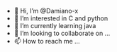 - 👋 Hi, I’m @Damiano-x
- 👀 I’m interested in C and python
- 🌱 I’m currently learning java
- 💞️ I’m looking to collaborate on ...
- 📫 How to reach me ...

<!---
Damiano-x/Damiano-x is a ✨ special ✨ repository because its `README.md` (this file) appears on your GitHub profile.
You can click the Preview link to take a look at your changes.
--->
